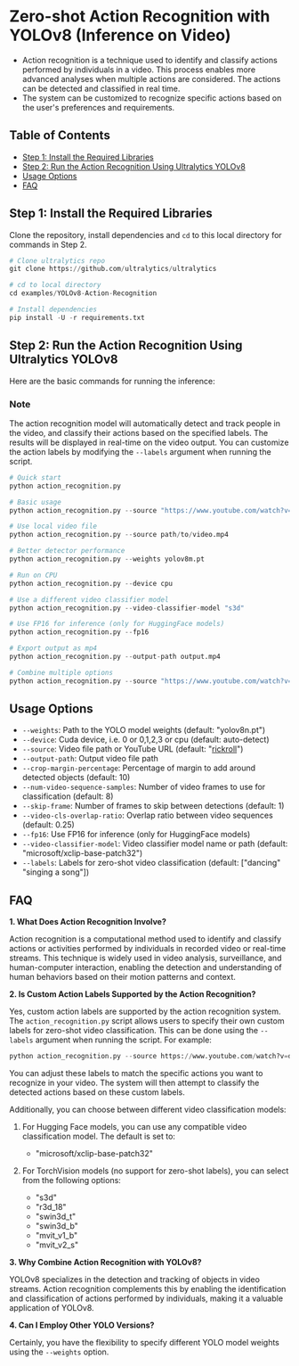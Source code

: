 # Zero-shot Action Recognition with YOLOv8 (Inference on Video)

- Action recognition is a technique used to identify and classify actions performed by individuals in a video. This process enables more advanced analyses when multiple actions are considered. The actions can be detected and classified in real time.
- The system can be customized to recognize specific actions based on the user's preferences and requirements.

## Table of Contents

- [Step 1: Install the Required Libraries](#step-1-install-the-required-libraries)
- [Step 2: Run the Action Recognition Using Ultralytics YOLOv8](#step-2-run-the-action-recognition-using-ultralytics-yolov8)
- [Usage Options](#usage-options)
- [FAQ](#faq)

## Step 1: Install the Required Libraries

Clone the repository, install dependencies and `cd` to this local directory for commands in Step 2.

```py
# Clone ultralytics repo
git clone https://github.com/ultralytics/ultralytics

# cd to local directory
cd examples/YOLOv8-Action-Recognition

# Install dependencies
pip install -U -r requirements.txt
```

## Step 2: Run the Action Recognition Using Ultralytics YOLOv8

Here are the basic commands for running the inference:

### Note

The action recognition model will automatically detect and track people in the video, and classify their actions based on the specified labels. The results will be displayed in real-time on the video output. You can customize the action labels by modifying the `--labels` argument when running the script.

```py
# Quick start
python action_recognition.py

# Basic usage
python action_recognition.py --source "https://www.youtube.com/watch?v=dQw4w9WgXcQ" --labels "dancing" "singing a song"

# Use local video file
python action_recognition.py --source path/to/video.mp4

# Better detector performance
python action_recognition.py --weights yolov8m.pt

# Run on CPU
python action_recognition.py --device cpu

# Use a different video classifier model
python action_recognition.py --video-classifier-model "s3d"

# Use FP16 for inference (only for HuggingFace models)
python action_recognition.py --fp16

# Export output as mp4
python action_recognition.py --output-path output.mp4

# Combine multiple options
python action_recognition.py --source "https://www.youtube.com/watch?v=dQw4w9WgXcQ" --device 0 --video-classifier-model "microsoft/xclip-base-patch32" --labels "dancing" "singing a song" --fp16
```

## Usage Options

- `--weights`: Path to the YOLO model weights (default: "yolov8n.pt")
- `--device`: Cuda device, i.e. 0 or 0,1,2,3 or cpu (default: auto-detect)
- `--source`: Video file path or YouTube URL (default: "[rickroll](https://www.youtube.com/watch?v=dQw4w9WgXcQ)")
- `--output-path`: Output video file path
- `--crop-margin-percentage`: Percentage of margin to add around detected objects (default: 10)
- `--num-video-sequence-samples`: Number of video frames to use for classification (default: 8)
- `--skip-frame`: Number of frames to skip between detections (default: 1)
- `--video-cls-overlap-ratio`: Overlap ratio between video sequences (default: 0.25)
- `--fp16`: Use FP16 for inference (only for HuggingFace models)
- `--video-classifier-model`: Video classifier model name or path (default: "microsoft/xclip-base-patch32")
- `--labels`: Labels for zero-shot video classification (default: \["dancing" "singing a song"\])

## FAQ

**1. What Does Action Recognition Involve?**

Action recognition is a computational method used to identify and classify actions or activities performed by individuals in recorded video or real-time streams. This technique is widely used in video analysis, surveillance, and human-computer interaction, enabling the detection and understanding of human behaviors based on their motion patterns and context.

**2. Is Custom Action Labels Supported by the Action Recognition?**

Yes, custom action labels are supported by the action recognition system. The `action_recognition.py` script allows users to specify their own custom labels for zero-shot video classification. This can be done using the `--labels` argument when running the script. For example:

```py
python action_recognition.py --source https://www.youtube.com/watch?v=dQw4w9WgXcQ --labels "dancing" "singing" "jumping"
```

You can adjust these labels to match the specific actions you want to recognize in your video. The system will then attempt to classify the detected actions based on these custom labels.

Additionally, you can choose between different video classification models:

1. For Hugging Face models, you can use any compatible video classification model. The default is set to:

   - "microsoft/xclip-base-patch32"

2. For TorchVision models (no support for zero-shot labels), you can select from the following options:

   - "s3d"
   - "r3d_18"
   - "swin3d_t"
   - "swin3d_b"
   - "mvit_v1_b"
   - "mvit_v2_s"

**3. Why Combine Action Recognition with YOLOv8?**

YOLOv8 specializes in the detection and tracking of objects in video streams. Action recognition complements this by enabling the identification and classification of actions performed by individuals, making it a valuable application of YOLOv8.

**4. Can I Employ Other YOLO Versions?**

Certainly, you have the flexibility to specify different YOLO model weights using the `--weights` option.
